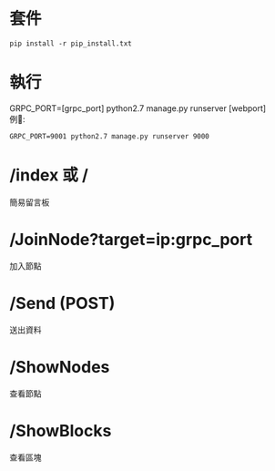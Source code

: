 # 套件
```
pip install -r pip_install.txt
```
# 執行
GRPC_PORT=[grpc_port] python2.7 manage.py runserver [webport]\
例:
```
GRPC_PORT=9001 python2.7 manage.py runserver 9000
```
# /index 或 /
簡易留言板
# /JoinNode?target=ip:grpc_port
加入節點
# /Send (POST)
送出資料
# /ShowNodes
查看節點
# /ShowBlocks
查看區塊
